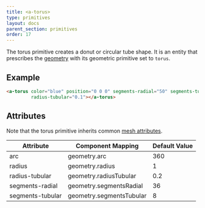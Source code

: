 ```yaml
---
title: <a-torus>
type: primitives
layout: docs
parent_section: primitives
order: 17
---
```


The torus primitive creates a donut or circular tube shape. It is an entity that prescribes the [geometry](../components/geometry.md) with its geometric primitive set to `torus`.

## Example

```html
<a-torus color="blue" position="0 0 0" segments-radial="50" segments-tubular="200" radius="5"
         radius-tubular="0.1"></a-torus>
```

## Attributes

Note that the torus primitive inherits common [mesh attributes](./mesh-attributes.md).

| Attribute         | Component Mapping        | Default Value |
|-------------------|--------------------------|---------------|
| arc               | geometry.arc             | 360           |
| radius            | geometry.radius          | 1             |
| radius-tubular    | geometry.radiusTubular   | 0.2           |
| segments-radial   | geometry.segmentsRadial  | 36            |
| segments-tubular  | geometry.segmentsTubular | 8             |
